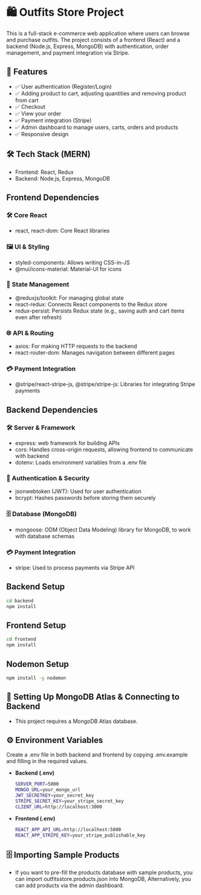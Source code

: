 # 🛍️ Outfits Store Project

This is a full-stack e-commerce web application where users can browse and purchase outfits. The project consists of a frontend (React) and a backend (Node.js, Express, MongoDB) with authentication, order management, and payment integration via Stripe.

## 🚀 Features
- ✅ User authentication (Register/Login)
- ✅ Adding product to cart, adjusting quantities and removing product from cart
- ✅ Checkout
- ✅ View your order
- ✅ Payment integration (Stripe)
- ✅ Admin dashboard to manage users, carts, orders and products
- ✅ Responsive design

## 🛠️ Tech Stack (MERN)
- Frontend: React, Redux
- Backend: Node.js, Express, MongoDB

## Frontend Dependencies
### 🛠 Core React
- react, react-dom: Core React libraries
### 🖼 UI & Styling
- styled-components: Allows writing CSS-in-JS
- @mui/icons-material: Material-UI for icons
### 🔀 State Management
- @reduxjs/toolkit: For managing global state
- react-redux: Connects React components to the Redux store
- redux-persist: Persists Redux state (e.g., saving auth and cart items even after refresh)
### 🌐 API & Routing
- axios: For making HTTP requests to the backend
- react-router-dom: Manages navigation between different pages
### 💳 Payment Integration
- @stripe/react-stripe-js, @stripe/stripe-js: Libraries for integrating Stripe payments
## Backend Dependencies
### 🛠 Server & Framework
- express: web framework for building APIs
- cors: Handles cross-origin requests, allowing frontend to communicate with backend
- dotenv: Loads environment variables from a .env file
### 🔐 Authentication & Security
- jsonwebtoken (JWT): Used for user authentication
- bcrypt: Hashes passwords before storing them securely
### 🗄 Database (MongoDB)
- mongoose: ODM (Object Data Modeling) library for MongoDB, to work with database schemas
### 💳 Payment Integration
- stripe: Used to process payments via Stripe API

## Backend Setup
  ```bash
  cd backend
  npm install
  ```
## Frontend Setup
  ```bash
  cd frontend
  npm install
  ```
## Nodemon Setup
  ```bash
  npm install -g nodemon
  ```


## 🔧 Setting Up MongoDB Atlas & Connecting to Backend
- This project requires a MongoDB Atlas database.

## ⚙️ Environment Variables
Create a .env file in both backend and frontend by copying .env.example and filling in the required values.
- **Backend (.env)**
  ```bash
  SERVER_PORT=5000
  MONGO_URL=your_mongo_url
  JWT_SECRETKEY=your_secret_key
  STRIPE_SECRET_KEY=your_stripe_secret_key
  CLIENT_URL=http://localhost:3000
  ```
- **Frontend (.env)**
  ```bash
  REACT_APP_API_URL=http://localhost:5000
  REACT_APP_STRIPE_KEY=your_stripe_publishable_key
  ```

## 🗄️ Importing Sample Products
- If you want to pre-fill the products database with sample products, you can import outfitsstore.products.json into MongoDB, Alternatively, you can add products via the admin dashboard.
